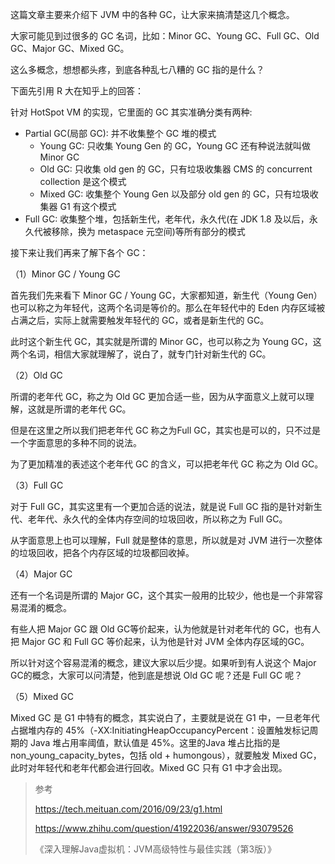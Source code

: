 这篇文章主要来介绍下 JVM 中的各种 GC，让大家来搞清楚这几个概念。

大家可能见到过很多的 GC 名词，比如：Minor GC、Young GC、Full GC、Old GC、Major GC、Mixed GC。

这么多概念，想想都头疼，到底各种乱七八糟的 GC 指的是什么？

下面先引用 R 大在知乎上的回答：

针对 HotSpot VM 的实现，它里面的 GC 其实准确分类有两种:

- Partial GC(局部 GC): 并不收集整个 GC 堆的模式
    - Young GC: 只收集 Young Gen 的 GC，Young GC 还有种说法就叫做 Minor GC
    - Old GC: 只收集 old gen 的 GC，只有垃圾收集器 CMS 的 concurrent collection 是这个模式
    - Mixed GC: 收集整个 Young Gen 以及部分 old gen 的 GC，只有垃圾收集器 G1 有这个模式
- Full GC: 收集整个堆，包括新生代，老年代，永久代(在 JDK 1.8 及以后，永久代被移除，换为 metaspace 元空间)等所有部分的模式

接下来让我们再来了解下各个 GC：

（1）Minor GC / Young GC

首先我们先来看下 Minor GC / Young GC，大家都知道，新生代（Young Gen）也可以称之为年轻代，这两个名词是等价的。那么在年轻代中的 Eden 内存区域被占满之后，实际上就需要触发年轻代的 GC，或者是新生代的 GC。

此时这个新生代 GC，其实就是所谓的 Minor GC，也可以称之为 Young GC，这两个名词，相信大家就理解了，说白了，就专门针对新生代的 GC。

（2）Old GC

所谓的老年代 GC，称之为 Old GC 更加合适一些，因为从字面意义上就可以理解，这就是所谓的老年代 GC。

但是在这里之所以我们把老年代 GC 称之为Full GC，其实也是可以的，只不过是一个字面意思的多种不同的说法。

为了更加精准的表述这个老年代 GC 的含义，可以把老年代 GC 称之为 Old GC。

（3）Full GC

对于 Full GC，其实这里有一个更加合适的说法，就是说 Full GC 指的是针对新生代、老年代、永久代的全体内存空间的垃圾回收，所以称之为 Full GC。

从字面意思上也可以理解，Full 就是整体的意思，所以就是对 JVM 进行一次整体的垃圾回收，把各个内存区域的垃圾都回收掉。

（4）Major GC

还有一个名词是所谓的 Major GC，这个其实一般用的比较少，他也是一个非常容易混淆的概念。

有些人把 Major GC 跟 Old GC等价起来，认为他就是针对老年代的 GC，也有人把 Major GC 和 Full GC 等价起来，认为他是针对 JVM 全体内存区域的GC。

所以针对这个容易混淆的概念，建议大家以后少提。如果听到有人说这个 Major GC的概念，大家可以问清楚，他到底是想说 Old GC 呢？还是 Full GC 呢？

（5）Mixed GC

Mixed GC 是 G1 中特有的概念，其实说白了，主要就是说在 G1 中，一旦老年代占据堆内存的 45%（-XX:InitiatingHeapOccupancyPercent：设置触发标记周期的 Java 堆占用率阈值，默认值是 45%。这里的Java 堆占比指的是 non_young_capacity_bytes，包括 old + humongous），就要触发 Mixed GC，此时对年轻代和老年代都会进行回收。Mixed GC 只有 G1 中才会出现。

> 参考
> 
> https://tech.meituan.com/2016/09/23/g1.html
> 
> https://www.zhihu.com/question/41922036/answer/93079526
> 
> 《深入理解Java虚拟机：JVM高级特性与最佳实践（第3版）》